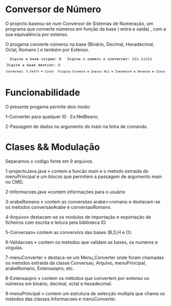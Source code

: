 # Conversor de Número

O projecto baseou-se num Conversor de Sistemas de Numeração, um programa que converte números em função da  base ( entra e saída) , com a sua equivalência por extenso.

O progama  converte números na base (Binário, Decimal, Hexadecimal,  Octal,  Romano ) e também por Extenso.

![alt text](imagens/img1.jpg)
![alt text](imagens/img2.jpg)
![alt text](imagens/img3.jpg)
![alt text](imagens/img4.jpg)

# Funcionabilidade
O presente progama permite dois modo:

1-Converter  para qualquer ID .
Ex:NetBeans;

2-Passagem de dados no argumento do main na linha de comando.

# Clases && Modulação

Separamos o codigo fonte em  9 arquivos.

1-projectoJava.java » contem a funcão main e o metodo extraída do menuPrincipal e um blocos que permitem a passagem de argumento main no CMD.

2-Informacoes.java »contem informações para o usuário

3-arabeRomano » contem as conversões arabe<>romano e destacam-se os metodos conversaoArabe e conversaoRomano. 

4-Arquivo» destacam-se os modulos de importação e exportação de ficheiros com escrita e leitura pela biblíoteca IO.

5-Conversao» contem as conversõrs das bases (B,D,H e O).

6-Validacoes » contem os metodos que validam as bases, os numeros e vírgulas.

7-menuConverter » destaca-se um Menu_Converter onde foram chamadas os metodos extraída da classe Conversao,  Arquivo, menuPrincipal, arabeRomano, Extensaopro, etc.

8-Extensaopro » contem os métodos que convertem por extenso os números em binário, decimal, octal e hexadecimal.

9-menuPrincipal » contem um estrutura de selecção multipla que chama os metodos das classes Informacoes e menuConverter.